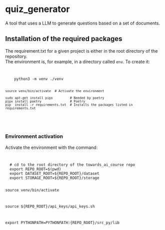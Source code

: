 # quiz_generator
A tool that uses a LLM to generate questions based on a set of documents.

## Installation of the required packages

The requirement.txt for a given project is either in the root directory of the repository.<br>
The environment is, for example, in a directory called <code>env</code>. To create it:<br>

<code>
<pre>
    python3 -m venv ./venv

    source venv/bin/activate  # Activate the environment

    sudo apt-get install pipx         # Needed by poetry
    pipx install poetry               # Poetry
    pip  install -r requirements.txt  # Installs the packages listed in requirements.txt
</pre>
</code>


### Environment activation
Activate the environment with the command:

<code>
<pre>
  # cd to the root directory of the towards_ai_course repo
  export REPO_ROOT=$(pwd)
  export DATASET_ROOT=${REPO_ROOT}/dataset
  export STORAGE_ROOT=${REPO_ROOT}/storage

  source venv/bin/activate

  source ${REPO_ROOT}/api_keys/api_keys.sh

  export PYTHONPATH=${PYTHONPATH}:${REPO_ROOT}/src_py/lib

</pre>
</code>
